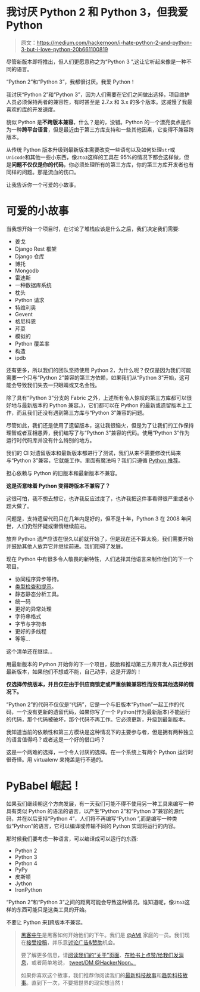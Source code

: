 # 我讨厌 Python 2 和 Python 3，但我爱 Python

> 原文：<https://medium.com/hackernoon/i-hate-python-2-and-python-3-but-i-love-python-20b661100819>

尽管新版本即将推出，但人们更愿意称之为“Python 3 ”,这让它听起来像是一种不同的语言。

“Python 2”和“Python 3”，我都很讨厌。我爱 Python！

我讨厌“Python 2”和“Python 3”，因为人们需要在它们之间做出选择，项目维护人员必须保持两者的兼容性，有时甚至是 2.7.x 和 3.x 的多个版本。这减慢了我最喜欢的库的开发速度。

貌似 Python 是**不跨版本兼容**，什么？是的，没错。Python 的一个漂亮卖点是作为一种**跨平台语言**，但是最近由于第三方库支持和一些其他因素，它变得不兼容跨版本。

从传统 Python 版本升级到最新版本需要改变一些语句以及如何处理`str`或`Unicode`和其他一些小东西，像`2to3`这样的工具在 95%的情况下都会这样做，但是**问题不仅仅是你的代码**，你必须处理所有的第三方库，你的第三方库开发者也有同样的问题。那是流血的伤口。

让我告诉你一个可爱的小故事。

# 可爱的小故事

当我想开始一个项目时，在讨论了堆栈应该是什么之后，我们决定我们需要:

*   姜戈
*   Django Rest 框架
*   Django 仓库
*   博托
*   Mongodb
*   雷迪斯
*   一种数据库系统
*   枕头
*   Python 请求
*   特维利奥
*   Gevent
*   格尼科恩
*   芹菜
*   模拟的
*   Python 覆盖率
*   构造
*   ipdb

还有更多，所以我们的团队坚持使用 Python 2，为什么呢？仅仅是因为我们可能需要一个只与“Python 2”兼容的第三方依赖，如果我们从“Python 3”开始，这可能会导致我们失去一只眼睛或又名金钱。

除了具有“Python 3”分支的 Fabric 之外，上述所有令人惊叹的第三方库都可以很好地与最新版本的 Python 兼容。)，它们都可以在 Python 的最新或遗留版本上工作，而且我们还没有遇到第三方库与“Python 3”兼容的问题。

尽管如此，我们还是使用了遗留版本，这让我很恼火，但是为了让我们的工作保持理智或者互相愚弄，我们编写了与“Python 3”兼容的代码。使用“Python 3”作为运行时代码库并没有什么特别的地方。

我们的 CI 对遗留版本和最新版本都进行了测试，我们从来不需要修改代码来与“Python 3”兼容，它就能工作。里面有魔法吗？我们只遵循 [Python 推荐](https://docs.python.org/3/howto/pyporting.html)。

担心依赖与 Python 的旧版本和最新版本不兼容。

**这是否意味着 Python 变得跨版本不兼容了？**

这很可怕，我不想去想它，也许我反应过度了，也许我把这件事看得很严重或者小题大做了。

问题是，支持遗留代码只在几年内是好的，但不是十年，Python 3 在 2008 年问世，人们仍然怀疑或懒惰继续前进。

放弃 Python 遗产应该在很久以前就开始了，但是现在还不算太晚，我们需要开始并鼓励其他人放弃它并继续前进。我们阻碍了发展。

现在 Python 中有很多令人敬畏的新特性，人们选择其他语言来制作他们的下一个项目。

*   协同程序异步等待。
*   [类型检查和提示](/@Alir3z4/python-is-great-for-large-code-base-992fa9233066)。
*   静态静态分析工具。
*   统一码
*   更好的异常处理
*   字符串格式
*   字节与字符串
*   更好的多线程
*   等等…

这个清单还在继续…

用最新版本的 Python 开始你的下一个项目，鼓励和推动第三方库开发人员迁移到最新版本，如果他们不想或不能，自己动手，这是开源的！

**仅选择传统版本，并且仅在由于供应商锁定或严重依赖兼容性而没有其他选择的情况下。**

“Python 2”的代码不仅仅是“代码”，它是一个与旧版本“Python”一起工作的代码，一个没有更新的遗留代码，如果你写了一个 Python(作为最新版本)不能运行的代码，那个代码被破坏，那个代码不再工作。它必须更新，升级到最新版本。

我知道当前的依赖性和第三方模块是这种情况下的主要参与者，但是拥有两种独立的语言值得吗？或者这是一个好的借口吗？

这是一个两难的选择，一个令人讨厌的选择。在一个系统上有两个 Python 运行时很奇怪。用 virtualenv 来掩盖是行不通的。

# PyBabel 崛起！

如果我们继续朝这个方向发展，有一天我们可能不得不使用另一种工具来编写一种具有类似 Python 的语法的语言，以产生“Python 2”和“Python 3”兼容的源代码，并在以后支持“Python 4”，人们将不再编写“Python ”,而是编写一种类似“Python”的语言，它可以编译或传输不同的 Python 实现将运行的内容。

那时候我们要考虑一种语言，可以编译成可以运行的东西:

*   Python 2
*   Python 3
*   Python 4
*   PyPy
*   皮斯顿
*   Jython
*   IronPython

“Python 2”和“Python 3”之间的距离可能会导致这种情况。谁知道呢，像`2to3`这样的东西可能只是这类工具的开始。

不要让 Python 来]跨版本不兼容。

> [黑客中午](http://bit.ly/Hackernoon)是黑客如何开始他们的下午。我们是 [@AMI](http://bit.ly/atAMIatAMI) 家庭的一员。我们现在[接受投稿](http://bit.ly/hackernoonsubmission)，并乐意[讨论广告&赞助](mailto:partners@amipublications.com)机会。
> 
> 要了解更多信息，请[阅读我们的“关于”页面](https://goo.gl/4ofytp)、[在脸书上点赞/给我们发消息](http://bit.ly/HackernoonFB)，或者简单地说， [tweet/DM @HackerNoon。](https://goo.gl/k7XYbx)
> 
> 如果你喜欢这个故事，我们推荐你阅读我们的[最新科技故事](http://bit.ly/hackernoonlatestt)和[趋势科技故事](https://hackernoon.com/trending)。直到下一次，不要把世界的现实想当然！